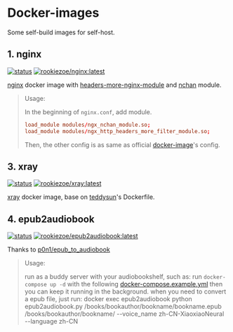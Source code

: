 # Docker-images

Some self-build images for self-host.

## 1. nginx

[![status](https://img.shields.io/github/actions/workflow/status/RookieZoe/docker-images/nginx-alpine.yml?label=nginx&logo=github&logoColor=959da5)](https://github.com/RookieZoe/docker-images/actions/workflows/nginx-alpine.yml)
[![rookiezoe/nginx:latest](https://img.shields.io/docker/v/rookiezoe/nginx?color=086dd7&label=rookiezoe%2Fnginx%3Alatest&logo=docker&logoColor=fff)](https://hub.docker.com/r/rookiezoe/nginx/tags?page=1&ordering=last_updated)

[nginx](https://nginx.org/download) docker image with [headers-more-nginx-module](https://github.com/openresty/headers-more-nginx-module/releases) and [nchan](https://github.com/slact/nchan/releases) module.

> Usage:
>
> In the beginning of `nginx.conf`, add module.
>
> ```nginx.conf
> load_module modules/ngx_nchan_module.so;
> load_module modules/ngx_http_headers_more_filter_module.so;
> ```
>
> Then, the other config is as same as official [docker-image](https://hub.docker.com/_/nginx)'s config.

## 3. xray

[![status](https://img.shields.io/github/actions/workflow/status/RookieZoe/docker-images/xray-alpine.yml?label=xray&logo=github&logoColor=959da5)](https://github.com/RookieZoe/docker-images/actions/workflows/xray-alpine.yml)
[![rookiezoe/xray:latest](https://img.shields.io/docker/v/rookiezoe/xray?color=086dd7&label=rookiezoe%2Fxray%3Alatest&logo=docker&logoColor=fff)](https://hub.docker.com/r/rookiezoe/xray/tags?page=1&ordering=last_updated)

[xray](https://github.com/XTLS/Xray-core) docker image, base on [teddysun](https://github.com/teddysun)'s Dockerfile.

## 4. epub2audiobook

[![status](https://img.shields.io/github/actions/workflow/status/RookieZoe/docker-images/epub2audiobook.yml?label=epub2audiobook&logo=github&logoColor=959da5)](https://github.com/RookieZoe/docker-images/actions/workflows/epub2audiobook.yml)
[![rookiezoe/epub2audiobook:latest](https://img.shields.io/docker/v/rookiezoe/epub2audiobook?color=086dd7&label=rookiezoe%2Fepub2audiobook%3Alatest&logo=docker&logoColor=fff)](https://hub.docker.com/r/rookiezoe/epub2audiobook/tags?page=1&ordering=last_updated)

Thanks to [p0n1/epub_to_audiobook](https://github.com/p0n1/epub_to_audiobook)

> Usage:
>
> run as a buddy server with your audiobookshelf, such as:
> run `docker-compose up -d` with the following [docker-compose.example.yml](epub2audiobook/docker-compose.example.yml)
> then you can keep it running in the background.
> when you need to convert a epub file, just run:
> docker exec epub2audiobook python epub2audiobook.py /books/bookauthor/bookname/bookname.epub /books/bookauthor/bookname/ --voice_name zh-CN-XiaoxiaoNeural --language zh-CN
